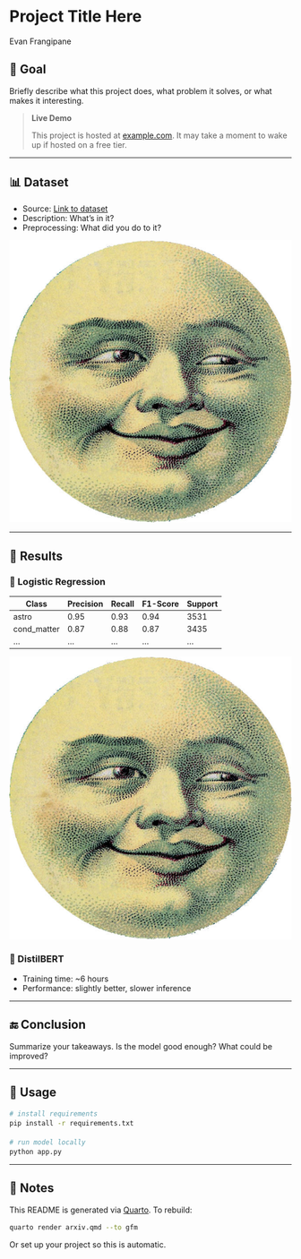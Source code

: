 # Project Title Here
Evan Frangipane

## 🧠 Goal

Briefly describe what this project does, what problem it solves, or what
makes it interesting.

> **Live Demo**
>
> This project is hosted at [example.com](https://example.com). It may
> take a moment to wake up if hosted on a free tier.

------------------------------------------------------------------------

## 📊 Dataset

-   Source: [Link to dataset](#)
-   Description: What’s in it?
-   Preprocessing: What did you do to it?

<img src="images/moon.jpg" data-fig-align="center" />

------------------------------------------------------------------------

## 🧪 Results

### 🔹 Logistic Regression

<table>
<thead>
<tr>
<th>Class</th>
<th>Precision</th>
<th>Recall</th>
<th>F1-Score</th>
<th>Support</th>
</tr>
</thead>
<tbody>
<tr>
<td>astro</td>
<td>0.95</td>
<td>0.93</td>
<td>0.94</td>
<td>3531</td>
</tr>
<tr>
<td>cond_matter</td>
<td>0.87</td>
<td>0.88</td>
<td>0.87</td>
<td>3435</td>
</tr>
<tr>
<td>…</td>
<td>…</td>
<td>…</td>
<td>…</td>
<td>…</td>
</tr>
</tbody>
</table>

<img src="images/moon.jpg" data-fig-align="center" />

### 🔹 DistilBERT

-   Training time: ~6 hours
-   Performance: slightly better, slower inference

------------------------------------------------------------------------

## 🔚 Conclusion

Summarize your takeaways. Is the model good enough? What could be
improved?

------------------------------------------------------------------------

## 🚀 Usage

``` bash
# install requirements
pip install -r requirements.txt

# run model locally
python app.py
```

------------------------------------------------------------------------

## 📝 Notes

This README is generated via [Quarto](https://quarto.org). To rebuild:

``` bash
quarto render arxiv.qmd --to gfm
```

Or set up your project so this is automatic.
